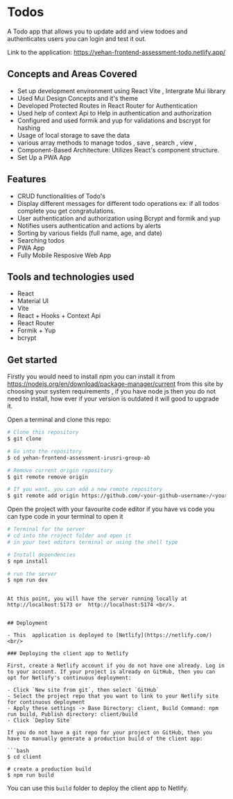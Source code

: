 # Todos

A Todo app that allows you to update add and view todoes and authenticates users you can login and test it out.

Link to the application: https://yehan-frontend-assessment-todo.netlify.app/

## Concepts and Areas Covered

- Set up development  environment using React Vite , Intergrate Mui library
- Used Mui Design Concepts and it's theme
- Developed Protected Routes in React Router for Authentication
- Used help of context Api to Help in authentication and authorization 
- Configured and used formik and yup for validations and bscrypt for hashing
- Usage of local storage to save the data
- various array methods to manage todos , save , search , view , 
- Component-Based Architecture: Utilizes React's component structure.
- Set Up a PWA App

## Features

- CRUD functionalities of Todo's
- Display different messages for different todo operations ex: if all todos complete you get congratulations.
- User authentication and authorization using Bcrypt and formik and yup
- Notifies users authentication and actions by alerts
- Sorting by various fields (full name, age, and date)
- Searching todos
- PWA App 
- Fully Mobile Resposive Web App 



## Tools and technologies used
- React
- Material UI
- Vite
- React + Hooks + Context Api
- React Router
- Formik + Yup
- bcrypt

## Get started

Firstly you would need to install npm you can install it from  https://nodejs.org/en/download/package-manager/current from this site by choosing your system requirements , if you have node js then you do not need to install, how ever if your version is outdated it will good to upgrade it. 

Open a terminal and clone this repo:

```bash
# Clone this repository
$ git clone 

# Go into the repository
$ cd yehan-frontend-assessment-irusri-group-ab

# Remove current origin repository
$ git remote remove origin

# If you want, you can add a new remote repository
$ git remote add origin https://github.com/<your-github-username>/<your-repo-name>.git
```

Open the project with your favourite code editor if you have vs code you can type code in your terminal to open it 

```bash
# Terminal for the server
# cd into the rroject folder and open it
# in your text editors terminal or using the shell type

# Install dependencies
$ npm install

# run the server
$ npm run dev
```


```

At this point, you will have the server running locally at http://localhost:5173 or  http://localhost:5174 <br/>.


## Deployment

- This  application is deployed to [Netlify](https://netlify.com/)<br/>

### Deploying the client app to Netlify

First, create a Netlify account if you do not have one already. Log in to your account. If your project is already on GitHub, then you can opt for Netlify's continuous deployment:

- Click `New site from git`, then select `GitHub`
- Select the project repo that you want to link to your Netlify site for continuous deployment
- Apply these settings -> Base Directory: client, Build Command: npm run build, Publish directory: client/build
- Click `Deploy Site`

If you do not have a git repo for your project on GitHub, then you have to manually generate a production build of the client app:

```bash
$ cd client

# create a production build
$ npm run build
```

You can use this `build` folder to deploy the client app to Netlify.
